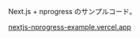 Next.js + nprogress のサンプルコード。

[nextjs-nprogress-example.vercel.app](https://nextjs-nprogress-example.vercel.app/)
